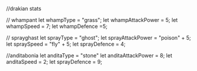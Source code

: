 //drakian stats

// whampant 
let whampType = "grass";
let whampAttackPower = 5;
let whampSpeed = 7;
let whampDefence =5;

// sprayghast
let sprayType = "ghost";
let sprayAttackPower = "poison" + 5;
let spraySpeed = "fly" + 5;
let sprayDefence = 4;

//anditabonia
let anditaType = "stone"
let anditaAttackPower = 8;
let anditaSpeed = 2;
let sprayDefence = 9;
